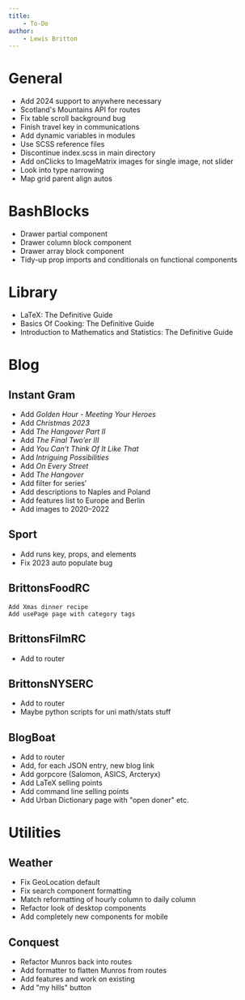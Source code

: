 ```yaml
---
title:
    - To-Do
author:
    - Lewis Britton
---
```


# General

-   Add 2024 support to anywhere necessary
-   Scotland's Mountains API for routes
-   Fix table scroll background bug
-   Finish travel key in communications
-   Add dynamic variables in modules
-   Use SCSS reference files
-   Discontinue index.scss in main directory
-   Add onClicks to ImageMatrix images for single image, not slider
-   Look into type narrowing
-   Map grid parent align autos

# BashBlocks

-   Drawer partial component
-   Drawer column block component
-   Drawer array block component
-   Tidy-up prop imports and conditionals on functional components

# Library

-   LaTeX: The Definitive Guide
-   Basics Of Cooking: The Definitive Guide
-   Introduction to Mathematics and Statistics: The Definitive Guide

# Blog

## Instant Gram

-   Add _Golden Hour - Meeting Your Heroes_
-   Add _Christmas 2023_
-   Add _The Hangover Part II_
-   Add _The Final Two’er III_
-   Add _You Can’t Think Of It Like That_
-   Add _Intriguing Possibilities_
-   Add _On Every Street_
-   Add _The Hangover_
-   Add filter for series’
-   Add descriptions to Naples and Poland
-   Add features list to Europe and Berlin
-   Add images to 2020–2022

## Sport

-   Add runs key, props, and elements
-   Fix 2023 auto populate bug

## BrittonsFoodRC

    Add Xmas dinner recipe
    Add usePage page with category tags

## BrittonsFilmRC

-   Add to router

## BrittonsNYSERC

-   Add to router
-   Maybe python scripts for uni math/stats stuff

## BlogBoat

-   Add to router
-   Add, for each JSON entry, new blog link
-   Add gorpcore (Salomon, ASICS, Arcteryx)
-   Add LaTeX selling points
-   Add command line selling points
-   Add Urban Dictionary page with "open doner" etc.

# Utilities

## Weather

-   Fix GeoLocation default
-   Fix search component formatting
-   Match reformatting of hourly column to daily column
-   Refactor look of desktop components
-   Add completely new components for mobile

## Conquest

-   Refactor Munros back into routes
-   Add formatter to flatten Munros from routes
-   Add features and work on existing
-   Add "my hills" button
